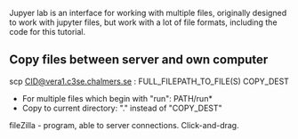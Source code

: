 Jupyer lab is an interface for working with multiple files, originally designed to work with jupyter files, but work with a lot of file formats, including the code for this tutorial.

## Copy files between server and own computer
scp CID@vera1.c3se.chalmers.se : FULL_FILEPATH_TO_FILE(S) COPY_DEST
- For multiple files which begin with "run": PATH/run*
- Copy to current directory: "." instead of "COPY_DEST"

fileZilla - program, able to server connections. Click-and-drag.

